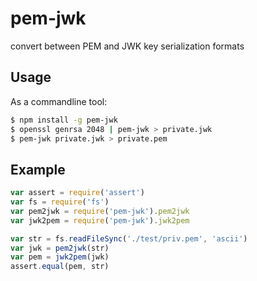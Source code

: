 # pem-jwk

convert between PEM and JWK key serialization formats

## Usage

As a commandline tool:

```sh
$ npm install -g pem-jwk
$ openssl genrsa 2048 | pem-jwk > private.jwk
$ pem-jwk private.jwk > private.pem
```

## Example

```js
var assert = require('assert')
var fs = require('fs')
var pem2jwk = require('pem-jwk').pem2jwk
var jwk2pem = require('pem-jwk').jwk2pem

var str = fs.readFileSync('./test/priv.pem', 'ascii')
var jwk = pem2jwk(str)
var pem = jwk2pem(jwk)
assert.equal(pem, str)
```
